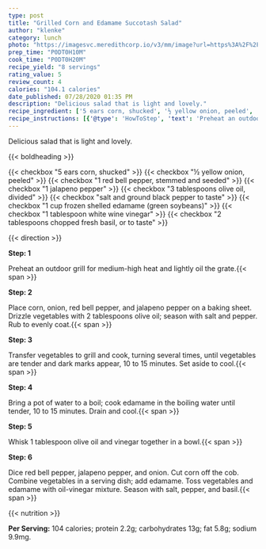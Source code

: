 ```yaml
---
type: post
title: "Grilled Corn and Edamame Succotash Salad"
author: "klenke"
category: lunch
photo: "https://imagesvc.meredithcorp.io/v3/mm/image?url=https%3A%2F%2Fimages.media-allrecipes.com%2Fuserphotos%2F1164407.jpg"
prep_time: "P0DT0H10M"
cook_time: "P0DT0H20M"
recipe_yield: "8 servings"
rating_value: 5
review_count: 4
calories: "104.1 calories"
date_published: 07/28/2020 01:35 PM
description: "Delicious salad that is light and lovely."
recipe_ingredient: ['5 ears corn, shucked', '½ yellow onion, peeled', '1 red bell pepper, stemmed and seeded', '1 jalapeno pepper', '3 tablespoons olive oil, divided', 'salt and ground black pepper to taste', '1 cup frozen shelled edamame (green soybeans)', '1 tablespoon white wine vinegar', '2 tablespoons chopped fresh basil, or to taste']
recipe_instructions: [{'@type': 'HowToStep', 'text': 'Preheat an outdoor grill for medium-high heat and lightly oil the grate.\n'}, {'@type': 'HowToStep', 'text': 'Place corn, onion, red bell pepper, and jalapeno pepper on a baking sheet. Drizzle vegetables with 2 tablespoons olive oil; season with salt and pepper. Rub to evenly coat.\n'}, {'@type': 'HowToStep', 'text': 'Transfer vegetables to grill and cook, turning several times, until vegetables are tender and dark marks appear, 10 to 15 minutes. Set aside to cool.\n'}, {'@type': 'HowToStep', 'text': 'Bring a pot of water to a boil; cook edamame in the boiling water until tender, 10 to 15 minutes. Drain and cool.\n'}, {'@type': 'HowToStep', 'text': 'Whisk 1 tablespoon olive oil and vinegar together in a bowl.\n'}, {'@type': 'HowToStep', 'text': 'Dice red bell pepper, jalapeno pepper, and onion. Cut corn off the cob. Combine vegetables in a serving dish; add edamame. Toss vegetables and edamame with oil-vinegar mixture. Season with salt, pepper, and basil.\n'}]
---
```


Delicious salad that is light and lovely. 

{{< boldheading >}}

{{< checkbox "5 ears corn, shucked" >}}
{{< checkbox "½  yellow onion, peeled" >}}
{{< checkbox "1  red bell pepper, stemmed and seeded" >}}
{{< checkbox "1  jalapeno pepper" >}}
{{< checkbox "3 tablespoons olive oil, divided" >}}
{{< checkbox "salt and ground black pepper to taste" >}}
{{< checkbox "1 cup frozen shelled edamame (green soybeans)" >}}
{{< checkbox "1 tablespoon white wine vinegar" >}}
{{< checkbox "2 tablespoons chopped fresh basil, or to taste" >}}


{{< direction >}}

**Step: 1**

Preheat an outdoor grill for medium-high heat and lightly oil the grate.{{< span >}}

**Step: 2**

Place corn, onion, red bell pepper, and jalapeno pepper on a baking sheet. Drizzle vegetables with 2 tablespoons olive oil; season with salt and pepper. Rub to evenly coat.{{< span >}}

**Step: 3**

Transfer vegetables to grill and cook, turning several times, until vegetables are tender and dark marks appear, 10 to 15 minutes. Set aside to cool.{{< span >}}

**Step: 4**

Bring a pot of water to a boil; cook edamame in the boiling water until tender, 10 to 15 minutes. Drain and cool.{{< span >}}

**Step: 5**

Whisk 1 tablespoon olive oil and vinegar together in a bowl.{{< span >}}

**Step: 6**

Dice red bell pepper, jalapeno pepper, and onion. Cut corn off the cob. Combine vegetables in a serving dish; add edamame. Toss vegetables and edamame with oil-vinegar mixture. Season with salt, pepper, and basil.{{< span >}}

{{< nutrition >}}

**Per Serving:** 104 calories; protein 2.2g; carbohydrates 13g; fat 5.8g; sodium 9.9mg.